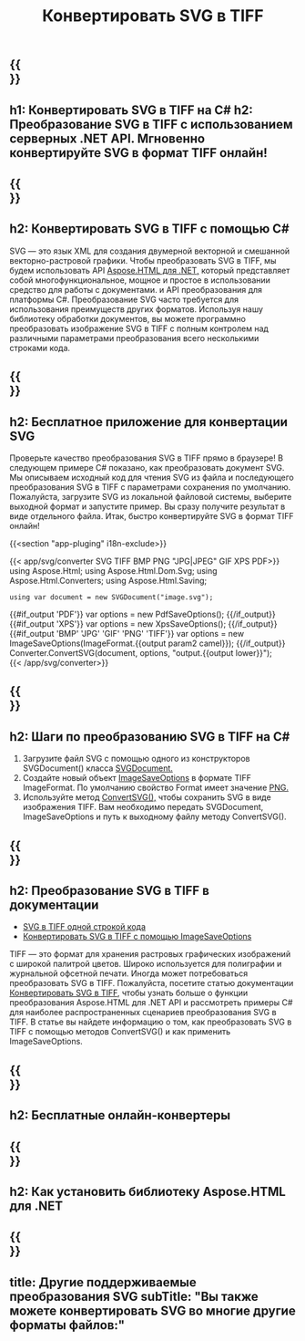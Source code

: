 ﻿---
translation: true
template: /templates/_template-conversion-child.md
title: Конвертировать SVG в TIFF
description: Преобразование SVG в TIFF на C#. Легко используйте API в любом приложении .NET. Попробуйте онлайн-конвертер SVG в TIFF бесплатно!
url: /net/conversion/svg-to-tiff/
family: html
platformtag: net
feature: conversion
informat: SVG
outformat: TIFF
otherformats: PDF XPS GIF JPEG PNG BMP
---

{{<section banner>}}
---
h1: Конвертировать SVG в TIFF на C#
h2: Преобразование SVG в TIFF с использованием серверных .NET API. Мгновенно конвертируйте SVG в формат TIFF онлайн!
---

{{<section overview>}}
---
h2: Конвертировать SVG в TIFF с помощью C#
---

SVG — это язык XML для создания двумерной векторной и смешанной векторно-растровой графики. Чтобы преобразовать SVG в TIFF, мы будем использовать API [Aspose.HTML для .NET,](https://products.aspose.com/html/net/) который представляет собой многофункциональное, мощное и простое в использовании средство для работы с документами. и API преобразования для платформы C#. Преобразование SVG часто требуется для использования преимуществ других форматов. Используя нашу библиотеку обработки документов, вы можете программно преобразовать изображение SVG в TIFF с полным контролем над различными параметрами преобразования всего несколькими строками кода.

{{<section demos>}}
---
h2: Бесплатное приложение для конвертации SVG
---

Проверьте качество преобразования SVG в TIFF прямо в браузере! В следующем примере C# показано, как преобразовать документ SVG. Мы описываем исходный код для чтения SVG из файла и последующего преобразования SVG в TIFF с параметрами сохранения по умолчанию. Пожалуйста, загрузите SVG из локальной файловой системы, выберите выходной формат и запустите пример. Вы сразу получите результат в виде отдельного файла. Итак, быстро конвертируйте SVG в формат TIFF онлайн!

{{<section "app-pluging" i18n-exclude>}}

{{< app/svg/converter SVG TIFF BMP PNG "JPG|JPEG" GIF XPS PDF>}}
using Aspose.Html;
using Aspose.Html.Dom.Svg;
using Aspose.Html.Converters;
using Aspose.Html.Saving;

    using var document = new SVGDocument("image.svg");
{{#if_output 'PDF'}}
    var options = new PdfSaveOptions();
{{/if_output}}
{{#if_output 'XPS'}}
    var options = new XpsSaveOptions();
{{/if_output}}
{{#if_output 'BMP' 'JPG' 'GIF' 'PNG' 'TIFF'}}
    var options = new ImageSaveOptions(ImageFormat.{{output param2 camel}});
{{/if_output}}
    Converter.ConvertSVG(document, options, "output.{{output lower}}");   
{{< /app/svg/converter>}}


{{<section steps>}}
---
h2: Шаги по преобразованию SVG в TIFF на C#
---

1. Загрузите файл SVG с помощью одного из конструкторов SVGDocument() класса [SVGDocument.](https://reference.aspose.com/html/net/aspose.html.dom.svg/svgdocument/)
1. Создайте новый объект [ImageSaveOptions](https://reference.aspose.com/html/net/aspose.html.saving/imagesaveoptions/) в формате TIFF ImageFormat. По умолчанию свойство Format имеет значение [PNG.](https://reference.aspose.com/html/net/aspose.html.rendering.image/imageformat/)
1. Используйте метод [ConvertSVG(),](https://reference.aspose.com/html/net/aspose.html.converters/converter/convertsvg/#convertsvg_3) чтобы сохранить SVG в виде изображения TIFF. Вам необходимо передать SVGDocument, ImageSaveOptions и путь к выходному файлу методу ConvertSVG().

{{<section documentation>}}
---
h2: Преобразование SVG в TIFF в документации
---

  - <a href="https://docs.aspose.com/html/net/converting-between-formats/svg-to-tiff/#svg-to-tiff-by-a-single-of-code " target="_blank">SVG в TIFF одной строкой кода</a>
  - <a href="https://docs.aspose.com/html/net/converting-between-formats/svg-to-tiff/#convert-svg-to-tiff-using-imagesaveoptions" target="_blank" >Конвертировать SVG в TIFF с помощью ImageSaveOptions</a>

TIFF — это формат для хранения растровых графических изображений с широкой палитрой цветов. Широко используется для полиграфии и журнальной офсетной печати. Иногда может потребоваться преобразовать SVG в TIFF. Пожалуйста, посетите статью документации [Конвертировать SVG в TIFF](https://docs.aspose.com/html/net/converting-between-formats/svg-to-tiff/), чтобы узнать больше о функции преобразования Aspose.HTML для .NET API и рассмотреть примеры C# для наиболее распространенных сценариев преобразования SVG в TIFF. В статье вы найдете информацию о том, как преобразовать SVG в TIFF с помощью методов ConvertSVG() и как применить ImageSaveOptions.

{{<section online-converters>}}
---
h2: Бесплатные онлайн-конвертеры
---

{{<section get-started>}}
---
h2: Как установить библиотеку Aspose.HTML для .NET
---

{{<section other-conversions>}}
---
title: Другие поддерживаемые преобразования SVG
subTitle: "Вы также можете конвертировать SVG во многие другие форматы файлов:"
---
